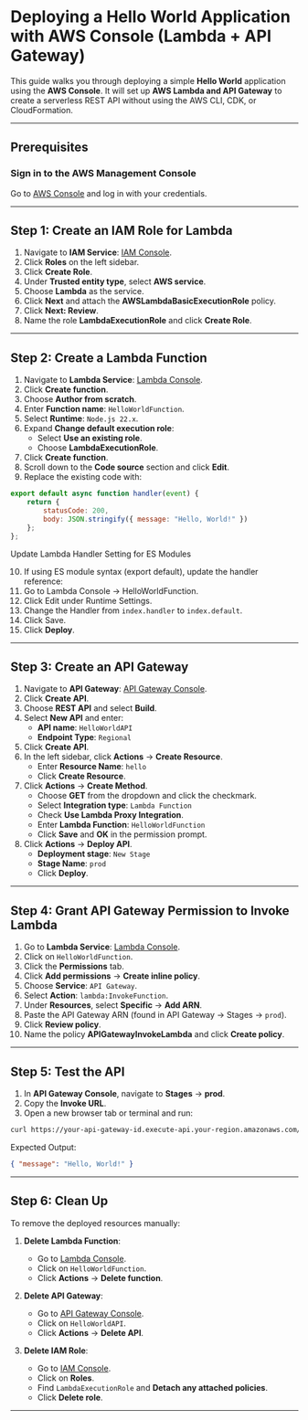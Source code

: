 # Deploying a Hello World Application with AWS Console (Lambda + API Gateway)

This guide walks you through deploying a simple **Hello World** application using the **AWS Console**. It will set up **AWS Lambda and API Gateway** to create a serverless REST API without using the AWS CLI, CDK, or CloudFormation.

---

## **Prerequisites**

### **Sign in to the AWS Management Console**

Go to [AWS Console](https://aws.amazon.com/console/) and log in with your credentials.

---

## **Step 1: Create an IAM Role for Lambda**

1. Navigate to **IAM Service**: [IAM Console](https://console.aws.amazon.com/iam/).
2. Click **Roles** on the left sidebar.
3. Click **Create Role**.
4. Under **Trusted entity type**, select **AWS service**.
5. Choose **Lambda** as the service.
6. Click **Next** and attach the **AWSLambdaBasicExecutionRole** policy.
7. Click **Next: Review**.
8. Name the role **LambdaExecutionRole** and click **Create Role**.

---

## **Step 2: Create a Lambda Function**

1. Navigate to **Lambda Service**: [Lambda Console](https://console.aws.amazon.com/lambda/).
2. Click **Create function**.
3. Choose **Author from scratch**.
4. Enter **Function name**: `HelloWorldFunction`.
5. Select **Runtime**: `Node.js 22.x`.
6. Expand **Change default execution role**:
    - Select **Use an existing role**.
    - Choose **LambdaExecutionRole**.
7. Click **Create function**.
8. Scroll down to the **Code source** section and click **Edit**.
9. Replace the existing code with:

```javascript
export default async function handler(event) {
    return {
        statusCode: 200,
        body: JSON.stringify({ message: "Hello, World!" })
    };
};
```

Update Lambda Handler Setting for ES Modules

10. If using ES module syntax (export default), update the handler reference:
11. Go to Lambda Console → HelloWorldFunction.
12. Click Edit under Runtime Settings.
13. Change the Handler from `index.handler` to `index.default`.
14. Click Save.
15. Click **Deploy**.

---

## **Step 3: Create an API Gateway**

1. Navigate to **API Gateway**: [API Gateway Console](https://console.aws.amazon.com/apigateway/).
2. Click **Create API**.
3. Choose **REST API** and select **Build**.
4. Select **New API** and enter:
    - **API name**: `HelloWorldAPI`
    - **Endpoint Type**: `Regional`
5. Click **Create API**.
6. In the left sidebar, click **Actions** → **Create Resource**.
    - Enter **Resource Name**: `hello`
    - Click **Create Resource**.
7. Click **Actions** → **Create Method**.
    - Choose **GET** from the dropdown and click the checkmark.
    - Select **Integration type**: `Lambda Function`
    - Check **Use Lambda Proxy Integration**.
    - Enter **Lambda Function**: `HelloWorldFunction`
    - Click **Save** and **OK** in the permission prompt.
8. Click **Actions** → **Deploy API**.
    - **Deployment stage**: `New Stage`
    - **Stage Name**: `prod`
    - Click **Deploy**.

---

## **Step 4: Grant API Gateway Permission to Invoke Lambda**

1. Go to **Lambda Service**: [Lambda Console](https://console.aws.amazon.com/lambda/).
2. Click on `HelloWorldFunction`.
3. Click the **Permissions** tab.
4. Click **Add permissions** → **Create inline policy**.
5. Choose **Service**: `API Gateway`.
6. Select **Action**: `lambda:InvokeFunction`.
7. Under **Resources**, select **Specific** → **Add ARN**.
8. Paste the API Gateway ARN (found in API Gateway → Stages → `prod`).
9. Click **Review policy**.
10. Name the policy **APIGatewayInvokeLambda** and click **Create policy**.

---

## **Step 5: Test the API**

1. In **API Gateway Console**, navigate to **Stages** → **prod**.
2. Copy the **Invoke URL**.
3. Open a new browser tab or terminal and run:

```sh
curl https://your-api-gateway-id.execute-api.your-region.amazonaws.com/prod/hello
```

Expected Output:

```json
{ "message": "Hello, World!" }
```

---

## **Step 6: Clean Up**

To remove the deployed resources manually:

1. **Delete Lambda Function**:

    - Go to [Lambda Console](https://console.aws.amazon.com/lambda/).
    - Click on `HelloWorldFunction`.
    - Click **Actions** → **Delete function**.

2. **Delete API Gateway**:

    - Go to [API Gateway Console](https://console.aws.amazon.com/apigateway/).
    - Click on `HelloWorldAPI`.
    - Click **Actions** → **Delete API**.

3. **Delete IAM Role**:
    - Go to [IAM Console](https://console.aws.amazon.com/iam/).
    - Click on **Roles**.
    - Find `LambdaExecutionRole` and **Detach any attached policies**.
    - Click **Delete role**.

---
